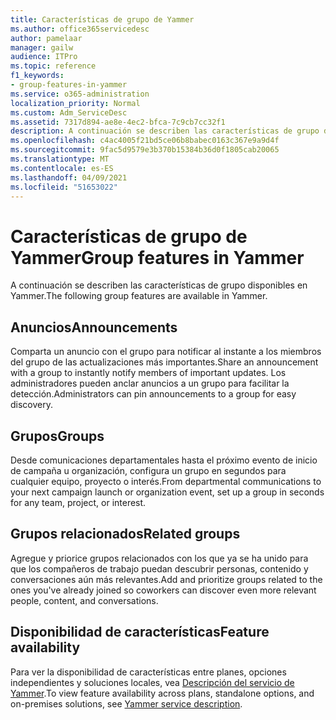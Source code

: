 ```yaml
---
title: Características de grupo de Yammer
ms.author: office365servicedesc
author: pamelaar
manager: gailw
audience: ITPro
ms.topic: reference
f1_keywords:
- group-features-in-yammer
ms.service: o365-administration
localization_priority: Normal
ms.custom: Adm_ServiceDesc
ms.assetid: 7317d894-ae8e-4ec2-bfca-7c9cb7cc32f1
description: A continuación se describen las características de grupo disponibles en Yammer.
ms.openlocfilehash: c4ac4005f21bd5ce06b8babec0163c367e9a9d4f
ms.sourcegitcommit: 9fac5d9579e3b370b15384b36d0f1805cab20065
ms.translationtype: MT
ms.contentlocale: es-ES
ms.lasthandoff: 04/09/2021
ms.locfileid: "51653022"
---
```

# <a name="group-features-in-yammer"></a><span data-ttu-id="ef4fd-103">Características de grupo de Yammer</span><span class="sxs-lookup"><span data-stu-id="ef4fd-103">Group features in Yammer</span></span>

<span data-ttu-id="ef4fd-104">A continuación se describen las características de grupo disponibles en Yammer.</span><span class="sxs-lookup"><span data-stu-id="ef4fd-104">The following group features are available in Yammer.</span></span>
  
## <a name="announcements"></a><span data-ttu-id="ef4fd-105">Anuncios</span><span class="sxs-lookup"><span data-stu-id="ef4fd-105">Announcements</span></span>

<span data-ttu-id="ef4fd-106">Comparta un anuncio con el grupo para notificar al instante a los miembros del grupo de las actualizaciones más importantes.</span><span class="sxs-lookup"><span data-stu-id="ef4fd-106">Share an announcement with a group to instantly notify members of important updates.</span></span> <span data-ttu-id="ef4fd-107">Los administradores pueden anclar anuncios a un grupo para facilitar la detección.</span><span class="sxs-lookup"><span data-stu-id="ef4fd-107">Administrators can pin announcements to a group for easy discovery.</span></span>
  
## <a name="groups"></a><span data-ttu-id="ef4fd-108">Grupos</span><span class="sxs-lookup"><span data-stu-id="ef4fd-108">Groups</span></span>

<span data-ttu-id="ef4fd-109">Desde comunicaciones departamentales hasta el próximo evento de inicio de campaña u organización, configura un grupo en segundos para cualquier equipo, proyecto o interés.</span><span class="sxs-lookup"><span data-stu-id="ef4fd-109">From departmental communications to your next campaign launch or organization event, set up a group in seconds for any team, project, or interest.</span></span>
  
## <a name="related-groups"></a><span data-ttu-id="ef4fd-110">Grupos relacionados</span><span class="sxs-lookup"><span data-stu-id="ef4fd-110">Related groups</span></span>

<span data-ttu-id="ef4fd-111">Agregue y priorice grupos relacionados con los que ya se ha unido para que los compañeros de trabajo puedan descubrir personas, contenido y conversaciones aún más relevantes.</span><span class="sxs-lookup"><span data-stu-id="ef4fd-111">Add and prioritize groups related to the ones you've already joined so coworkers can discover even more relevant people, content, and conversations.</span></span>
  
## <a name="feature-availability"></a><span data-ttu-id="ef4fd-112">Disponibilidad de características</span><span class="sxs-lookup"><span data-stu-id="ef4fd-112">Feature availability</span></span>

<span data-ttu-id="ef4fd-113">Para ver la disponibilidad de características entre planes, opciones independientes y soluciones locales, vea [Descripción del servicio de Yammer](yammer-service-description.md).</span><span class="sxs-lookup"><span data-stu-id="ef4fd-113">To view feature availability across plans, standalone options, and on-premises solutions, see [Yammer service description](yammer-service-description.md).</span></span>
  